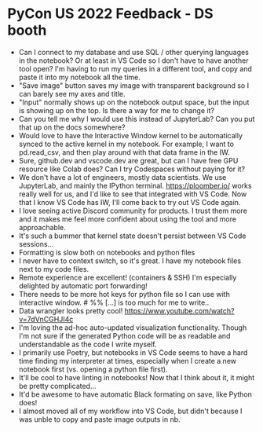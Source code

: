 # PyCon US 2022 Feedback - DS booth

- Can I connect to my database and use SQL / other querying languages in the notebook? Or at least in VS Code so I don't have to have another tool open? I'm having to run my queries in a different tool, and copy and paste it into my notebook all the time.
- "Save image" button saves my image with transparent background so I can barely see my axes and title.
- "Input" normally shows up on the notebook output space, but the input is showing up on the top. Is there a way for me to change it?
- Can you tell me why I would use this instead of JupyterLab? Can you put that up on the docs somewhere?
- Would love to have the Interactive Window kernel to be automatically synced to the active kernel in my notebook. For example, I want to pd.read_csv, and then play around with that data frame in the IW.
- Sure, github.dev and vscode.dev are great, but can I have free GPU resource like Colab does? Can I try Codespaces without paying for it?
- We don't have a lot of engineers, mostly data scientists. We use JupyterLab, and mainly the IPython terminal. https://ploomber.io/ works really well for us, and I'd like to see that integrated with VS Code. Now that I know VS Code has IW, I'll come back to try out VS Code again.
- I love seeing active Discord community for products. I trust them more and it makes me feel more confident about using the tool and more approachable.
- It's such a bummer that kernel state doesn't persist between VS Code sessions...
- Formatting is slow both on notebooks and python files
- I never have to context switch, so it's great. I have my notebook files next to my code files.
- Remote experience are excellent! (containers & SSH) I'm especially delighted by automatic port forwarding!
- There needs to be more hot keys for python file so I can use with interactive window. # %% [...] is too much for me to write..
- Data wrangler looks pretty cool! https://www.youtube.com/watch?v=7dVnCGHJI4c
- I'm loving the ad-hoc auto-updated visualization functionality. Though I'm not sure if the generated Python code will be as readable and understandable as the code I write myself.
- I primarily use Poetry, but notebooks in VS Code seems to have a hard time finding my interpreter at times, especially when I create a new notebook first (vs. opening a python file first).
- It'll be cool to have linting in notebooks! Now that I think about it, it might be pretty complicated...
- It'd be awesome to have automatic Black formating on save, like Python does!
- I almost moved all of my workflow into VS Code, but didn't because I was unble to copy and paste image outputs in nb.
